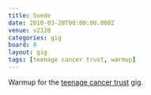 ```yaml
---
title: Suede
date: 2010-03-20T00:00:00.000Z
venue: v2128
categories: gig
board: 8
layout: gig
tags: [teenage cancer trust, warmup]
---
```

Warmup for the <a href="/wiki/teenage+cancer+trust">teenage cancer trust</a> gig.